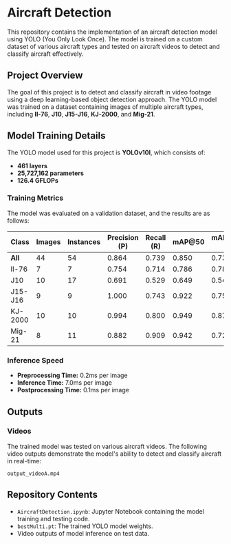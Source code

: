 # Aircraft Detection

This repository contains the implementation of an aircraft detection model using YOLO (You Only Look Once). The model is trained on a custom dataset of various aircraft types and tested on aircraft videos to detect and classify aircraft effectively.

## Project Overview

The goal of this project is to detect and classify aircraft in video footage using a deep learning-based object detection approach. The YOLO model was trained on a dataset containing images of multiple aircraft types, including **Il-76**, **J10**, **J15-J16**, **KJ-2000**, and **Mig-21**.

## Model Training Details

The YOLO model used for this project is **YOLOv10l**, which consists of:

- **461 layers**
- **25,727,162 parameters**
- **126.4 GFLOPs**

### Training Metrics

The model was evaluated on a validation dataset, and the results are as follows:

| Class       | Images | Instances | Precision (P) | Recall (R) | mAP@50 | mAP@50-95 |
|-------------|--------|-----------|---------------|------------|--------|-----------|
| **All**     | 44     | 54        | 0.864         | 0.739      | 0.850  | 0.736     |
| Il-76        | 7      | 7         | 0.754         | 0.714      | 0.786  | 0.786     |
| J10          | 10     | 17        | 0.691         | 0.529      | 0.649  | 0.541     |
| J15-J16      | 9      | 9         | 1.000         | 0.743      | 0.922  | 0.757     |
| KJ-2000      | 10     | 10        | 0.994         | 0.800      | 0.949  | 0.875     |
| Mig-21       | 8      | 11        | 0.882         | 0.909      | 0.942  | 0.723     |

### Inference Speed

- **Preprocessing Time:** 0.2ms per image
- **Inference Time:** 7.0ms per image
- **Postprocessing Time:** 0.1ms per image

## Outputs

### Videos

The trained model was tested on various aircraft videos. The following video outputs demonstrate the model's ability to detect and classify aircraft in real-time:

`output_videoA.mp4`


## Repository Contents

- `AircraftDetection.ipynb`: Jupyter Notebook containing the model training and testing code.
- `bestMulti.pt`: The trained YOLO model weights.
- Video outputs of model inference on test data.
